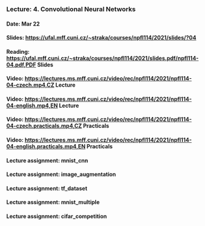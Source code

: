 ### Lecture: 4. Convolutional Neural Networks
#### Date: Mar 22
#### Slides: https://ufal.mff.cuni.cz/~straka/courses/npfl114/2021/slides/?04
#### Reading: https://ufal.mff.cuni.cz/~straka/courses/npfl114/2021/slides.pdf/npfl114-04.pdf,PDF Slides
#### Video: https://lectures.ms.mff.cuni.cz/video/rec/npfl114/2021/npfl114-04-czech.mp4,CZ Lecture
#### Video: https://lectures.ms.mff.cuni.cz/video/rec/npfl114/2021/npfl114-04-english.mp4,EN Lecture
#### Video: https://lectures.ms.mff.cuni.cz/video/rec/npfl114/2021/npfl114-04-czech.practicals.mp4,CZ Practicals
#### Video: https://lectures.ms.mff.cuni.cz/video/rec/npfl114/2021/npfl114-04-english.practicals.mp4,EN Practicals
#### Lecture assignment: mnist_cnn
#### Lecture assignment: image_augmentation
#### Lecture assignment: tf_dataset
#### Lecture assignment: mnist_multiple
#### Lecture assignment: cifar_competition
